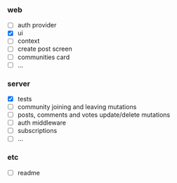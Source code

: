 ### web

- [ ] auth provider
- [x] ui
- [ ] context
- [ ] create post screen
- [ ] communities card
- [ ] ...

### server

- [x] tests
- [ ] community joining and leaving mutations
- [ ] posts, comments and votes update/delete mutations
- [ ] auth middleware
- [ ] subscriptions
- [ ] ...

### etc

- [ ] readme
